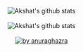 <p align="center">
  <img align="center" alt="Akshat's github stats" src="https://github-readme-stats.vercel.app/api?username=nimrockdev&show_icons=true&theme=tokyonight" />
  </br>
  </br>
  <img align="center" alt="Akshat's github stats" src="https://github-readme-stats.vercel.app/api/top-langs/?username=nimrockdev&exclude_repo=portfolio,twittor,socket-chat&theme=tokyonight&layout=compact" />  

  </br>
  </br>

  <a target="_blank" href="https://www.linkedin.com/in/javier-s%C3%A1nchez-g%C3%B3mez-84418ba1/">
    <img src="https://github.com/anuraghazra/github-readme-stats" alt="by anuraghazra">
  </a>

</p>

